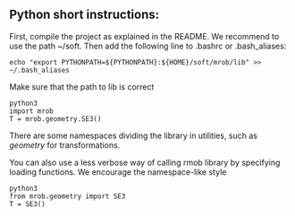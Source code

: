 ## Python short instructions:

First, compile the project as explained in the README. We recommend to use the path ~/soft. Then add the following line to .bashrc or .bash_aliases:

`echo "export PYTHONPATH=${PYTHONPATH}:${HOME}/soft/mrob/lib" >> ~/.bash_aliases`

Make sure that the path to lib is correct

```
python3
import mrob
T = mrob.geometry.SE3()
```

There are some namespaces dividing the library in utilities, such as *geometry* for transformations.

You can also use a less verbose way of calling rmob library by specifying loading functions. We encourage the namespace-like style

```
python3
from mrob.geometry import SE3
T = SE3()
```
